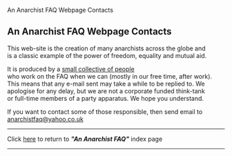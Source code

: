  

An Anarchist FAQ Webpage Contacts

## An Anarchist FAQ Webpage Contacts

This web-site is the creation of many anarchists across the globe and  
is a classic example of the power of freedom, equality and mutual aid.

It is produced by a [small collective of people](intro.html)  
who work on the FAQ when we can (mostly in our free time, after work).  
This means that any e-mail sent may take a while to be replied to. We  
apologise for any delay, but we are not a corporate funded think-tank  
or full-time members of a party apparatus. We hope you understand.

If you want to contact some of those responsible, then send email to  
[anarchistfaq@yahoo.co.uk](mailto:anarchistfaq@yahoo.co.uk)

* * *

  
Click [here](index.html) to return to _**"An Anarchist FAQ"**_ index page

* * *

  

